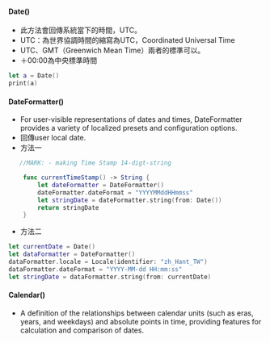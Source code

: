 #### Date()
- 此方法會回傳系統當下的時間，UTC。
- UTC：為世界協調時間的縮寫為UTC，Coordinated Universal Time
- UTC、GMT（Greenwich Mean Time）兩者的標準可以。
- ＋00:00為中央標準時間
```Swift
let a = Date()
print(a)
```

#### DateFormatter()
- For user-visible representations of dates and times, DateFormatter provides a variety of localized presets and configuration options.
- 回傳user local date.
- 方法一
```Swift
   //MARK: - making Time Stamp 14-digt-string

    func currentTimeStamp() -> String {
        let dateFormatter = DateFormatter()
        dateFormatter.dateFormat = "YYYYMMddHHmmss"
        let stringDate = dateFormatter.string(from: Date())
        return stringDate
    }
```
- 方法二
```Swift
let currentDate = Date()
let dataFormatter = DateFormatter()
dataFormatter.locale = Locale(identifier: "zh_Hant_TW")
dataFormatter.dateFormat = "YYYY-MM-dd HH:mm:ss"
let stringDate = dataFormatter.string(from: currentDate)
```
#### Calendar()
-  A definition of the relationships between calendar units (such as eras, years, and weekdays) and absolute points in time, providing features for calculation and comparison of dates.
